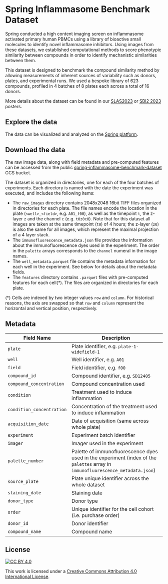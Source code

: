 # Spring Inflammasome Benchmark Dataset

Spring conducted a high content imaging screen on inflammasome activated primary human PBMCs using a library of bioactive small molecules to identify novel inflammasome inhibitors. Using images from these datasets, we established computational methods to score phenotypic similarity between compounds in order to identify mechanistic similarities between them.

This dataset is designed to benchmark the compound similarity method by allowing measurements of inherent sources of variability such as donors, plates, and experimental runs. We used a bespoke library of 623 compounds, profiled in 4 batches of 8 plates each across a total of 16 donors.

More details about the dataset can be found in our [SLAS2023](https://www.springdiscovery.com/pdf/SLAS23-Poster-2-Inflammasome-Benchmark.pdf) or [SBI2 2023](https://www.springscience.com/case-study/inflammasome-benchmark-sbi2) posters.

## Explore the data

The data can be visualized and analyzed on the [Spring platform](https://app.springscience.com/explore-inflammasome-benchmark).

## Download the data

The raw image data, along with field metadata and pre-computed features can be accessed from the public [spring-inflammasome-benchmark-dataset](https://console.cloud.google.com/storage/browser/spring-inflammasome-benchmark-dataset) GCS bucket.

The dataset is organized in directories, one for each of the four batches of experiments.
Each directory is named with the date the experiment was executed, and includes the following items:
- The `raw_images` directory contains 2048x2048 16bit TIFF files organized in directories for each plate. The file names encode the location in the plate (`<well>_<field>`, e.g. `A01_f00`), as well as the timepoint `t`, the z-layer `z` and the channel `c` (e.g. `t0z0c0`). Note that for this dataset all images are taken at the same timepoint (`t0`) of 4 hours; the z-layer (`z0`) is also the same for all images, which represent the maximal projection of a 4 layer stack.
- The `immunofluorescence_metadata.json` file provides the information about the immunofluorescence dyes used in the experiment. The order in the `palette` arrays corresponds to the `channel` numeral in the image names.
- The `well_metadata.parquet` file contains the metadata information for each well in the experiment. See below for details about the metadata fields.
- The `features` directory contains `.parquet` files with pre-computed features for each cell(*). The files are organized in directories for each plate.

(*) Cells are indexed by two integer values `row` and `column`. For historical reasons, the axis are swapped so that `row` and `column` represent the horizontal and vertical position, respectively.

## Metadata

| Field Name | Description |
|-----------|------------|
| `plate` | Plate identifier, e.g. `plate-1-widefield-1` |
| `well` | Well identifier, e.g. `A01` |
| `field` | Field identifier, e.g. `f00` |
| `compound_id` | Compound identifier, e.g. `SD12405`|
| `compound_concentration` | Compound concentration used |
| `condition` | Treatment used to induce inflammation |
| `condition_concentration` | Concentration of the treatment used to induce inflammation |
| `acquisition_date` | Date of acquisition (same across whole plate) |
| `experiment` | Experiment batch identifier |
| `imager` | Imager used in the experiment |
| `palette_number` | Palette of immunofluorescence dyes used in the experiment (index of the `palettes` array in `immunofluorescence_metadata.json`)|
| `source_plate` | Plate unique identifier across the whole dataset |
| `staining_date` | Staining date |
| `donor_type` | Donor type |
| `order` | Unique identifier for the cell cohort (i.e. purchase order) |
| `donor_id` | Donor identifier |
| `compound_name` | Compound name |

## License

[![CC BY 4.0][cc-by-shield]][cc-by]

This work is licensed under a
[Creative Commons Attribution 4.0 International License][cc-by].

[cc-by]: http://creativecommons.org/licenses/by/4.0/
[cc-by-shield]: https://img.shields.io/badge/License-CC%20BY%204.0-lightgrey.svg
